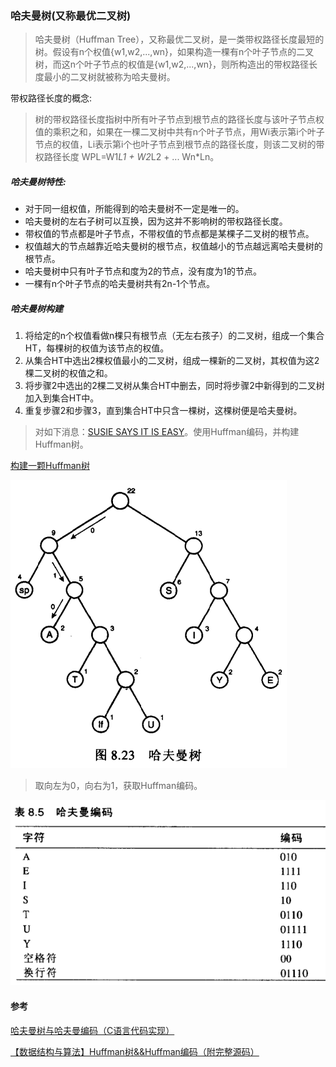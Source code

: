 ### 哈夫曼树(又称最优二叉树)

>哈夫曼树（Huffman Tree），又称最优二叉树，是一类带权路径长度最短的树。假设有n个权值{w1,w2,...,wn}，如果构造一棵有n个叶子节点的二叉树，而这n个叶子节点的权值是{w1,w2,...,wn}，则所构造出的带权路径长度最小的二叉树就被称为哈夫曼树。

带权路径长度的概念:
>树的带权路径长度指树中所有叶子节点到根节点的路径长度与该叶子节点权值的乘积之和，如果在一棵二叉树中共有n个叶子节点，用Wi表示第i个叶子节点的权值，Li表示第i个也叶子节点到根节点的路径长度，则该二叉树的带权路径长度 WPL=W1*L1 + W2*L2 + ... Wn*Ln。

##### 哈夫曼树特性:
* 对于同一组权值，所能得到的哈夫曼树不一定是唯一的。
* 哈夫曼树的左右子树可以互换，因为这并不影响树的带权路径长度。
* 带权值的节点都是叶子节点，不带权值的节点都是某棵子二叉树的根节点。
* 权值越大的节点越靠近哈夫曼树的根节点，权值越小的节点越远离哈夫曼树的根节点。
* 哈夫曼树中只有叶子节点和度为2的节点，没有度为1的节点。
* 一棵有n个叶子节点的哈夫曼树共有2n-1个节点。

##### 哈夫曼树构建
1. 将给定的n个权值看做n棵只有根节点（无左右孩子）的二叉树，组成一个集合HT，每棵树的权值为该节点的权值。
2. 从集合HT中选出2棵权值最小的二叉树，组成一棵新的二叉树，其权值为这2棵二叉树的权值之和。
3. 将步骤2中选出的2棵二叉树从集合HT中删去，同时将步骤2中新得到的二叉树加入到集合HT中。
4. 重复步骤2和步骤3，直到集合HT中只含一棵树，这棵树便是哈夫曼树。

>对如下消息：[SUSIE SAYS IT IS EASY]()。使用Huffman编码，并构建Huffman树。

[构建一颗Huffman树](../img/HuffmanTreeBuild.png)

![最终结果](../img/HuffmanTreeSample.png)
>取向左为0，向右为1，获取Huffman编码。

![哈夫曼编码](../img/HuffmanCode.png)


#### 参考
[哈夫曼树与哈夫曼编码（C语言代码实现）](http://blog.csdn.net/u012675150/article/details/43152483)

[【数据结构与算法】Huffman树&&Huffman编码（附完整源码）](http://blog.csdn.net/ns_code/article/details/19174553)